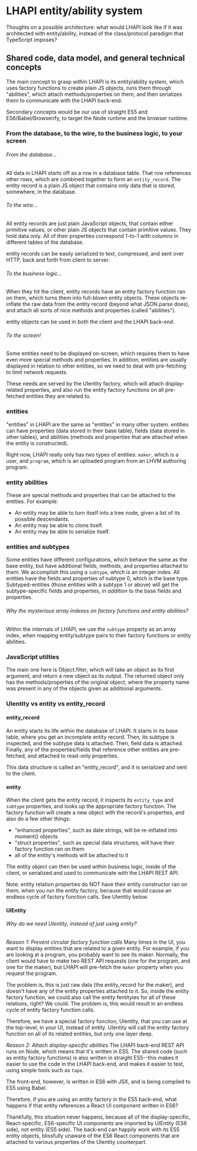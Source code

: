 # LHAPI entity/ability system
Thoughts on a possible architecture: what would LHAPI look like if it was architected with entity/ability, instead of the class/protocol paradigm that TypeScript imposes?

## Shared code, data model, and general technical concepts
The main concept to grasp within LHAPI is its entity/ability system, which uses factory functions to create plain JS objects, runs them through "abilities", which attach methods/properties on them, and then serializes them to communicate with the LHAPI back-end.

Secondary concepts would be our use of straight ES5 and ES6/Babel/Browserify, to target the Node runtime and the browser runtime.



### From the database, to the wire, to the business logic, to your screen

###### From the database...
All data in LHAPI starts off as a row in a database table.  That row references other rows, which are combined together to form an `entity_record`.  The entity record is a plain JS object that contains only data that is stored, somewhere, in the database.

###### To the wire...
All entity records are just plain JavaScript objects, that contain either primitive values, or other plain JS objects that contain primitive values.  They hold data only.  All of their properties correspond 1-to-1 with columns in different tables of the database.

entity records can be easily serialized to text, compressed, and sent over HTTP, back and forth from client to server.

###### To the business logic...
When they hit the client, entity records have an entity factory function ran on them, which turns them into full-blown entity objects.  These objects re-inflate the raw data from the entity record (beyond what JSON.parse does), and attach all sorts of nice methods and properties (called "abilities").

entity objects can be used in both the client and the LHAPI back-end.

###### To the screen!

Some entities need to be displayed on-screen, which requires them to have even more special methods and properties.  In addition, entities are usually displayed in relation to other entities, so we need to deal with pre-fetching to limit network requests.

These needs are served by the UIentity factory, which will attach display-related properties, and also run the entity factory functions on all pre-fetched entities they are related to.



### entities

"entities" in LHAPI are the same as "entities" in many other system.  entities can have properties (data stored in their base table), fields (data stored in other tables), and abilities (methods and properties that are attached when the entity is constructed).

Right now, LHAPI really only has two types of entities: `maker`, which is a user, and `program`, which is an uploaded program from an LHVM authoring program.



### entity abilities

These are special methods and properties that can be attached to the entities.  For example:
* An entity may be able to turn itself into a tree node, given a list of its possible descendants.
* An entity may be able to clone itself.
* An entity may be able to serialize itself.



### entities and subtypes

Some entities have different configurations, which behave the same as the base entity, but have additional fields, methods, and properties attached to them.  We accomplish this using a `subtype`, which is an integer index.  All entities have the fields and properties of subtype 0, which is the base type.  Subtyped-entities (those entities with a subtype 1 or above) will get the subtype-specific fields and properties, *in addition* to the base fields and properties.


###### Why the mysterious array indexes on factory functions and entity abilities?
Within the internals of LHAPI, we use the `subtype` property as an array index, when mapping entity/subtype pairs to their factory functions or entity abilities.



### JavaScript utilties

The main one here is Object.filter, which will take an object as its first argument, and return a new object as its output.  The returned object only has the methods/properties of the original object, where the property name was present in any of the objects given as additional arguments.



### UIentity vs entity vs entity_record

#### entity_record
An entity starts its life within the database of LHAPI.  It starts in its base table, where you get an incomplete entity record.  Then, its subtype is inspected, and the subtype data is attached.  Then, field data is attached.  Finally, any of the properties/fields that reference other entities are pre-fetched, and attached to read-only properties.

This data structure is called an "entity_record", and it is serialized and sent to the client.

#### entity
When the client gets the entity record, it inspects its `entity_type` and `subtype` properties, and looks up the appropriate factory function.  The factory function will create a new object with the record's properties, and also do a few other things:
* "enhanced properties", such as date strings, will be re-inflated into moment() objects
* "struct properties", such as special data structures, will have their factory function ran on them
* all of the entity's methods will be attached to it

The entity object can then be used within business logic, inside of the client, or serialized and used to communicate with the LHAPI REST API.

Note: entity relation properties do NOT have their entity constructor ran on them, when you run the entity factory, because that would cause an endless cycle of factory function calls.  See UIentity below.

#### UIEntity

###### Why do we need UIentity, instead of just using entity?

*Reason 1: Prevent circular factory function calls*
Many times in the UI, you want to display entities that are related to a given entity.  For example, if you are looking at a program, you probably want to see its maker.  Normally, the client would have to make two REST API requests (one for the program, and one for the maker), but LHAPI will pre-fetch the `maker` property when you request the program.

The problem is, this is just raw data (the entity_record for the maker), and doesn't have any of the entity properties attached to it.  So, inside the entity factory function, we could also call the entity fentityies for all of these relations, right?  We could.  The problem is, this would result in an endless cycle of entity factory function calls.

Therefore, we have a special factory function, UIentity, that you can use at the top-level, in your UI, instead of entity.  UIentity will call the entity factory function on all of its related entities, but only one layer deep.

*Reason 2: Attach display-specific abilities*
The LHAPI back-end REST API runs on Node, which means that it's written in ES5.  The shared code (such as entity factory functions) is also written in straight ES5--this makes it easier to use the code in the LHAPI back-end, and makes it easier to test, using simple tools such as `tape`.

The front-end, however, is written in ES6 with JSX, and is being compiled to ES5 using Babel.

Therefore, if you are using an entity factory in the ES5 back-end, what happens if that entity references a React UI component written in ES6?

Thankfully, this situation never happens, because all of the display-specific, React-specific, ES6-specific UI components are imported by UIEntity (ES6 side), not entity (ES5 side).  The back-end can happily work with its ES5 entity objects, blissfully unaware of the ES6 React components that are attached to various properties of the UIentity counterpart.